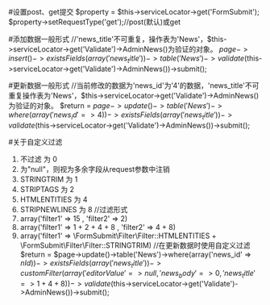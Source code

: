 #设置post、get提交
$property = $this->serviceLocator->get('FormSubmit');
$property->setRequestType('get');//post(默认)或get

#添加数据一般形式
//'news_title'不可重复，操作表为'News'，$this->serviceLocator->get('Validate')->AdminNews()为验证的对象。
$page->insert()->existsFields(array('news_title'))->table('News')->validate($this->serviceLocator->get('Validate')->AdminNews())->submit();

#更新数据一般形式
//当前修改的数据为'news_id'为'4'的数据，'news_title'不可重复操作表为'News'，$this->serviceLocator->get('Validate')->AdminNews()为验证的对象。
$return = $page->update()->table('News')->where(array('news_id' => 4))->existsFields(array('news_title'))->validate($this->serviceLocator->get('Validate')->AdminNews())->submit();

#关于自定义过滤
1. 不过滤 为 0
2. 为"null"，则视为多余字段从request参数中注销
3. STRINGTRIM 为 1
4. STRIPTAGS 为 2
5. HTMLENTITIES 为 4
6. STRIPNEWLINES 为 8
//过滤形式
1. array('filter1' => 15 , 'filter2' => 2)
2. array('filter1' => 1 + 2 + 4 + 8 , 'filter2' => 4 + 8)
3. array('filter1' => \FormSubmit\Filter\Filter::HTMLENTITIES + \FormSubmit\Filter\Filter::STRINGTRIM)
//在更新数据时使用自定义过滤
$return = $page->update()->table('News')->where(array('news_id' => $nId))->existsFields(array('news_title'))->customFilter(array('editorValue' => null,'news_body' => 0,'news_title' => 1 + 4 + 8))->validate($this->serviceLocator->get('Validate')->AdminNews())->submit();
